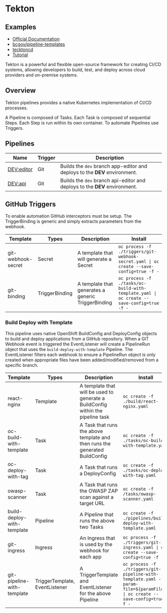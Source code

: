 # Tekton

## Examples

- [Official Documentation](https://tekton.dev/docs/getting-started/)
- [bcgov/pipeline-templates](https://github.com/bcgov/pipeline-templates)
- [tecktoncd](https://github.com/tektoncd)
- [Tutorial](https://www.arthurkoziel.com/tutorial-tekton-triggers-with-github-integration/)

Tekton is a powerful and flexible open-source framework for creating CI/CD systems, allowing developers to build, test, and deploy across cloud providers and on-premise systems.

## Overview

Tekton pipelines provides a native Kubernetes implementation of CI/CD processes.

A Pipeline is composed of Tasks.
Each Task is composed of sequential Steps.
Each Step is run within its own container.
To automate Pipelines use Triggers.

## Pipelines

| Name                                      | Trigger | Description                                                                |
| ----------------------------------------- | ------- | -------------------------------------------------------------------------- |
| [DEV:editor](#build-deploy-with-template) | Git     | Builds the `dev` branch app-editor and deploys to the **DEV** environment. |
| [DEV:api](#build-deploy-with-template)    | Git     | Builds the `dev` branch api-editor and deploys to the **DEV** environment. |

## GitHub Triggers

To enable automation GitHub interceptors must be setup.
The TriggerBinding is generic and simply extracts parameters from the webhook.

| Template           | Types          | Description                                        | Install                                                                                  |
| ------------------ | -------------- | -------------------------------------------------- | ---------------------------------------------------------------------------------------- |
| git-webhook-secret | Secret         | A template that will generate a Secret             | `oc process -f ./triggers/git-webhook-secret.yaml \| oc create --save-config=true -f -`  |
| git-binding        | TriggerBinding | A template that generates a generic TriggerBinding | `oc process -f ./tasks/oc-build-with-template.yaml \| oc create --save-config=true -f -` |

### Build Deploy with Template

This pipeline uses native OpenShift BuildConfig and DeployConfig objects to build and deploy applications from a GitHub repository.
When a GIT Webhook event is triggered the EventListener will create a PipelineRun object that uses the `build-deploy-with-template` Pipeline.
The EventListener filters each webhook to ensure a PipelineRun object is only created when appropriate files have been added/modified/removed from a specific branch.

| Template                   | Types                          | Description                                                                     | Install                                                                                                                   |
| -------------------------- | ------------------------------ | ------------------------------------------------------------------------------- | ------------------------------------------------------------------------------------------------------------------------- |
| react-nginx                | Template                       | A template that will be used to generate a BuildConfig within the pipeline task | `oc create -f ./build/react-nginx.yaml`                                                                                   |
| oc-build-with-template     | Task                           | A Task that runs the above template and then runs the generated BuildConfig     | `oc create -f ./tasks/oc-build-with-template.yaml`                                                                        |
| oc-deploy-with-tag         | Task                           | A Task that runs a DeployConfig                                                 | `oc create -f ./tasks/oc-deploy-with-tag.yaml`                                                                            |
| owasp-scanner              | Task                           | A Task that runs the OWASP ZAP scan against a target URL                        | `oc create -f /tasks/owasp-scanner.yaml`                                                                                  |
| build-deploy-with-template | Pipeline                       | A Pipeline that runs the above two Tasks                                        | `oc create -f ./pipelines/build-deploy-with-template.yaml`                                                                |
| git-ingress                | Ingress                        | An Ingress that is used by the webhook for each app                             | `oc process -f ./triggers/git-ingress.yaml \| oc create --save-config=true -f -`                                          |
| git-pipeline-with-template | TriggerTemplate, EventListener | A TriggerTemplate and EventListener for the above Pipeline                      | `oc process -f ./triggers/git-pipeline-with-template.yaml --param-file=${paramFile} \| oc create --save-config=true -f -` |
